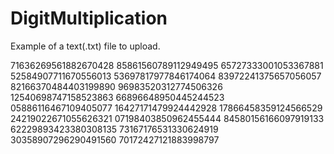 # DigitMultiplication

Example of a text(.txt) file to upload.

71636269561882670428
85861560789112949495
65727333001053367881
52584907711670556013
53697817977846174064
83972241375657056057
82166370484403199890
96983520312774506326
12540698747158523863
66896648950445244523
05886116467109405077
16427171479924442928
17866458359124566529
24219022671055626321
07198403850962455444
84580156166097919133
62229893423380308135
73167176531330624919
30358907296290491560
70172427121883998797
